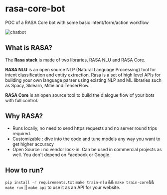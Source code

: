 # rasa-core-bot
POC of a RASA Core bot with some basic intent/form/action workflow

![chatbot]('./chatbot.jpg?raw=true')

## What is RASA?
The **Rasa stack** is made of two libraries, RASA NLU and RASA Core.

**RASA NLU** is an open source NLP (Natural Language Processing) tool for intent classification and entity extraction. Rasa is a set of high level APIs for building your own language parser using existing NLP and ML libraries such as Spacy, Sklearn, Mitie and TenserFlow.

**RASA Core** is an open source tool to build the dialogue flow of your bots with full control.

## Why RASA?

- Runs locally, no need to send https requests and no server round trips required. 
- Customizable : dive into the code and tune models any way you want to get higher accuracy
- Open Source : no vendor lock-in. Can be used in commercial projects as well. You don't depend on Facebook or Google.

## How to run?
`pip install -r requirements.txt`
`make train-nlu` &&
`make train-core`&&
`make run` || `make api` to use it as an API for your website.

